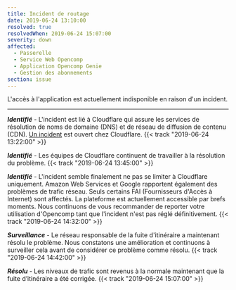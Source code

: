 ```yaml
---
title: Incident de routage
date: 2019-06-24 13:10:00
resolved: true
resolvedWhen: 2019-06-24 15:07:00
severity: down
affected:
  - Passerelle
  - Service Web Opencomp
  - Application Opencomp Genie
  - Gestion des abonnements
section: issue
---
```


L'accès à l'application est actuellement indisponible en raison d'un incident.   
   
---
   
***Identifié*** - L'incident est lié à Cloudflare qui assure les services de résolution de noms de domaine (DNS) et de réseau de diffusion de contenu (CDN). [Un incident](https://www.cloudflarestatus.com/incidents/46z55mdhg0t5) est ouvert chez Cloudflare.  {{< track "2019-06-24 13:22:00" >}}   
   
***Identifié*** - Les équipes de Cloudflare continuent de travailler à la résolution du problème. {{< track "2019-06-24 13:45:00" >}}   
   
***Identifié*** - L'incident semble finalement ne pas se limiter à Cloudflare uniquement. Amazon Web Services et Google rapportent également des problèmes de trafic réseau. Seuls certains FAI (Fournisseurs d'Accès à Internet) sont affectés. La plateforme est actuellement accessible par brefs moments. Nous continuons de vous recommander de reporter votre utilisation d'Opencomp tant que l'incident n'est pas réglé définitivement. {{< track "2019-06-24 14:32:00" >}}   
   
***Surveillance*** - Le réseau responsable de la fuite d'itinéraire a maintenant résolu le problème. Nous constatons une amélioration et continuons à surveiller cela avant de considérer ce problème comme résolu. {{< track "2019-06-24 14:42:00" >}}   
   
***Résolu*** - Les niveaux de trafic sont revenus à la normale maintenant que la fuite d’itinéraire a été corrigée. {{< track "2019-06-24 15:07:00" >}}   